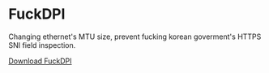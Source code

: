 # FuckDPI
Changing ethernet's MTU size, prevent fucking korean goverment's HTTPS SNI field inspection.

[Download FuckDPI](https://github.com/prodeveloper0/FuckDPI/blob/master/FuckDPI.zip)
